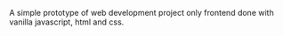 A simple prototype of web development project only frontend done with vanilla javascript, html and css.
